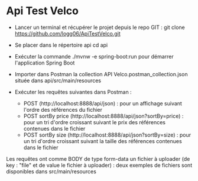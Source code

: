 # Api Test Velco

- Lancer un terminal et récupérer le projet depuis le repo GIT : 
	git clone https://github.com/logg06/ApiTestVelco.git

- Se placer dans le répertoire api
	cd api

- Exécuter la commande ./mvnw -e spring-boot:run pour démarrer l'application Spring Boot

- Importer dans Postman la collection API Velco.postman_collection.json située dans api/src/main/resources

- Exécuter les requêtes suivantes dans Postman :
	- POST (http://localhost:8888/api/json) : pour un affichage suivant l'ordre des références du fichier
	- POST sortBy price (http://localhost:8888/api/json?sortBy=price) : pour un tri d'ordre croissant suivant le prix des références contenues dans le fichier
	- POST sortBy size (http://localhost:8888/api/json?sortBy=size) : pour un tri d'ordre croissant suivant la taille des références contenues dans le fichier
	
Les requêtes ont comme BODY de type form-data un fichier à uploader (de key : "file" et de value le fichier à uploader) : deux exemples de fichiers sont disponibles dans src/main/resources